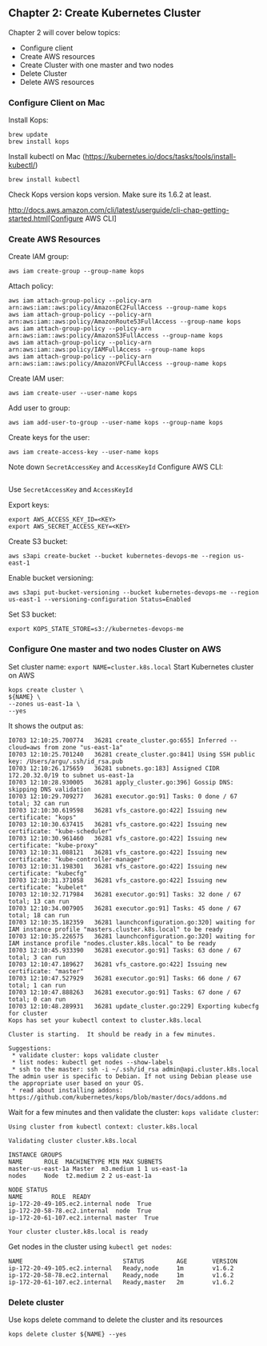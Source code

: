 ## Chapter 2: Create Kubernetes Cluster

Chapter 2 will cover below topics:

* Configure client
* Create AWS resources
* Create Cluster with one master and two nodes
* Delete Cluster 
* Delete AWS resources

### Configure Client on Mac

Install Kops: 
```
brew update
brew install kops 
```

Install kubectl on Mac (https://kubernetes.io/docs/tasks/tools/install-kubectl/)

```
brew install kubectl
```
Check Kops version kops version. Make sure its 1.6.2 at least.

http://docs.aws.amazon.com/cli/latest/userguide/cli-chap-getting-started.html[Configure AWS CLI]

### Create AWS Resources

Create IAM group: 
``` 
aws iam create-group --group-name kops 
```

Attach policy:

```
aws iam attach-group-policy --policy-arn arn:aws:iam::aws:policy/AmazonEC2FullAccess --group-name kops
aws iam attach-group-policy --policy-arn arn:aws:iam::aws:policy/AmazonRoute53FullAccess --group-name kops
aws iam attach-group-policy --policy-arn arn:aws:iam::aws:policy/AmazonS3FullAccess --group-name kops
aws iam attach-group-policy --policy-arn arn:aws:iam::aws:policy/IAMFullAccess --group-name kops
aws iam attach-group-policy --policy-arn arn:aws:iam::aws:policy/AmazonVPCFullAccess --group-name kops
```

Create IAM user: 
```
aws iam create-user --user-name kops
```
Add user to group: 
```
aws iam add-user-to-group --user-name kops --group-name kops
```
Create keys for the user: 
```
aws iam create-access-key --user-name kops
```
Note down `SecretAccessKey` and `AccessKeyId`
Configure AWS CLI: 
```aws configure
```
Use `SecretAccessKey` and `AccessKeyId`

Export keys:
```
export AWS_ACCESS_KEY_ID=<KEY>
export AWS_SECRET_ACCESS_KEY=<KEY>
```

Create S3 bucket: 
```
aws s3api create-bucket --bucket kubernetes-devops-me --region us-east-1
```
Enable bucket versioning: 
```
aws s3api put-bucket-versioning --bucket kubernetes-devops-me --region us-east-1 --versioning-configuration Status=Enabled
```
Set S3 bucket: 
```
export KOPS_STATE_STORE=s3://kubernetes-devops-me
```

### Configure One master and two nodes Cluster on AWS

Set cluster name: `export NAME=cluster.k8s.local`
Start Kubernetes cluster on AWS

```
kops create cluster \
${NAME} \
--zones us-east-1a \
--yes
```

It shows the output as:
```
I0703 12:10:25.700774   36281 create_cluster.go:655] Inferred --cloud=aws from zone "us-east-1a"
I0703 12:10:25.701240   36281 create_cluster.go:841] Using SSH public key: /Users/argu/.ssh/id_rsa.pub
I0703 12:10:26.175659   36281 subnets.go:183] Assigned CIDR 172.20.32.0/19 to subnet us-east-1a
I0703 12:10:28.930005   36281 apply_cluster.go:396] Gossip DNS: skipping DNS validation
I0703 12:10:29.709277   36281 executor.go:91] Tasks: 0 done / 67 total; 32 can run
I0703 12:10:30.619598   36281 vfs_castore.go:422] Issuing new certificate: "kops"
I0703 12:10:30.637415   36281 vfs_castore.go:422] Issuing new certificate: "kube-scheduler"
I0703 12:10:30.961460   36281 vfs_castore.go:422] Issuing new certificate: "kube-proxy"
I0703 12:10:31.088121   36281 vfs_castore.go:422] Issuing new certificate: "kube-controller-manager"
I0703 12:10:31.198301   36281 vfs_castore.go:422] Issuing new certificate: "kubecfg"
I0703 12:10:31.371058   36281 vfs_castore.go:422] Issuing new certificate: "kubelet"
I0703 12:10:32.717984   36281 executor.go:91] Tasks: 32 done / 67 total; 13 can run
I0703 12:10:34.007905   36281 executor.go:91] Tasks: 45 done / 67 total; 18 can run
I0703 12:10:35.182359   36281 launchconfiguration.go:320] waiting for IAM instance profile "masters.cluster.k8s.local" to be ready
I0703 12:10:35.226575   36281 launchconfiguration.go:320] waiting for IAM instance profile "nodes.cluster.k8s.local" to be ready
I0703 12:10:45.933390   36281 executor.go:91] Tasks: 63 done / 67 total; 3 can run
I0703 12:10:47.189627   36281 vfs_castore.go:422] Issuing new certificate: "master"
I0703 12:10:47.527929   36281 executor.go:91] Tasks: 66 done / 67 total; 1 can run
I0703 12:10:47.888263   36281 executor.go:91] Tasks: 67 done / 67 total; 0 can run
I0703 12:10:48.289931   36281 update_cluster.go:229] Exporting kubecfg for cluster
Kops has set your kubectl context to cluster.k8s.local

Cluster is starting.  It should be ready in a few minutes.

Suggestions:
 * validate cluster: kops validate cluster
 * list nodes: kubectl get nodes --show-labels
 * ssh to the master: ssh -i ~/.ssh/id_rsa admin@api.cluster.k8s.local
The admin user is specific to Debian. If not using Debian please use the appropriate user based on your OS.
 * read about installing addons: https://github.com/kubernetes/kops/blob/master/docs/addons.md
```

Wait for a few minutes and then validate the cluster: `kops validate cluster`:

```
Using cluster from kubectl context: cluster.k8s.local

Validating cluster cluster.k8s.local

INSTANCE GROUPS
NAME      ROLE  MACHINETYPE MIN MAX SUBNETS
master-us-east-1a Master  m3.medium 1 1 us-east-1a
nodes     Node  t2.medium 2 2 us-east-1a

NODE STATUS
NAME        ROLE  READY
ip-172-20-49-105.ec2.internal node  True
ip-172-20-58-78.ec2.internal  node  True
ip-172-20-61-107.ec2.internal master  True

Your cluster cluster.k8s.local is ready
```

Get nodes in the cluster using `kubectl get nodes`:

```
NAME                            STATUS         AGE       VERSION
ip-172-20-49-105.ec2.internal   Ready,node     1m        v1.6.2
ip-172-20-58-78.ec2.internal    Ready,node     1m        v1.6.2
ip-172-20-61-107.ec2.internal   Ready,master   2m        v1.6.2
```

### Delete cluster

Use kops delete command to delete the cluster and its resources

```
kops delete cluster ${NAME} --yes
```

